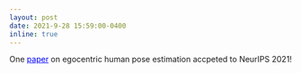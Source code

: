 ```yaml
---
layout: post
date: 2021-9-28 15:59:00-0400
inline: true
---
```


One <a href="https://arxiv.org/abs/2106.05969v2" style="color: blue">paper</a> on egocentric human pose estimation accpeted to NeurIPS 2021!


